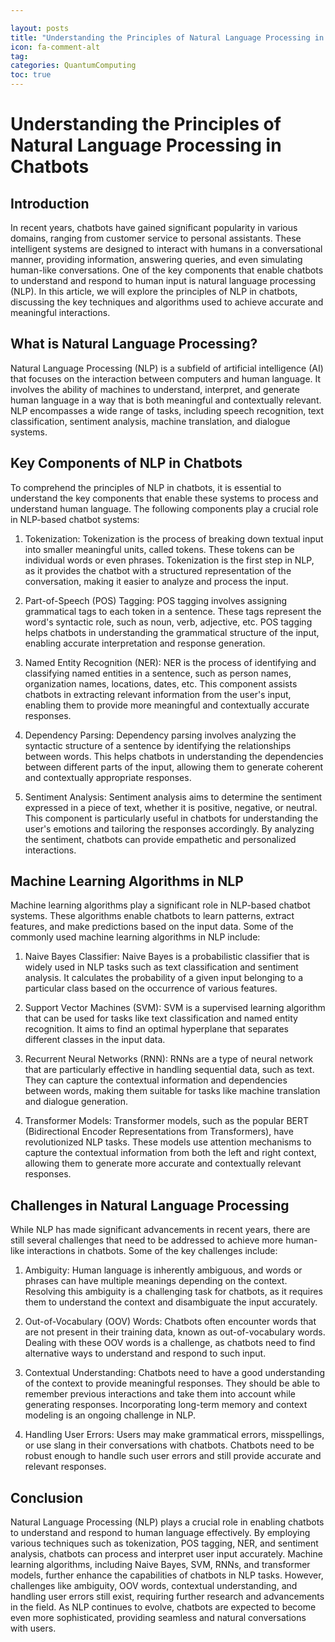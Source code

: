 ```yaml
---

layout: posts
title: "Understanding the Principles of Natural Language Processing in Chatbots"
icon: fa-comment-alt
tag:
categories: QuantumComputing
toc: true
---
```




# Understanding the Principles of Natural Language Processing in Chatbots

## Introduction

In recent years, chatbots have gained significant popularity in various domains, ranging from customer service to personal assistants. These intelligent systems are designed to interact with humans in a conversational manner, providing information, answering queries, and even simulating human-like conversations. One of the key components that enable chatbots to understand and respond to human input is natural language processing (NLP). In this article, we will explore the principles of NLP in chatbots, discussing the key techniques and algorithms used to achieve accurate and meaningful interactions.

## What is Natural Language Processing?

Natural Language Processing (NLP) is a subfield of artificial intelligence (AI) that focuses on the interaction between computers and human language. It involves the ability of machines to understand, interpret, and generate human language in a way that is both meaningful and contextually relevant. NLP encompasses a wide range of tasks, including speech recognition, text classification, sentiment analysis, machine translation, and dialogue systems.

## Key Components of NLP in Chatbots

To comprehend the principles of NLP in chatbots, it is essential to understand the key components that enable these systems to process and understand human language. The following components play a crucial role in NLP-based chatbot systems:

1. Tokenization: Tokenization is the process of breaking down textual input into smaller meaningful units, called tokens. These tokens can be individual words or even phrases. Tokenization is the first step in NLP, as it provides the chatbot with a structured representation of the conversation, making it easier to analyze and process the input.

2. Part-of-Speech (POS) Tagging: POS tagging involves assigning grammatical tags to each token in a sentence. These tags represent the word's syntactic role, such as noun, verb, adjective, etc. POS tagging helps chatbots in understanding the grammatical structure of the input, enabling accurate interpretation and response generation.

3. Named Entity Recognition (NER): NER is the process of identifying and classifying named entities in a sentence, such as person names, organization names, locations, dates, etc. This component assists chatbots in extracting relevant information from the user's input, enabling them to provide more meaningful and contextually accurate responses.

4. Dependency Parsing: Dependency parsing involves analyzing the syntactic structure of a sentence by identifying the relationships between words. This helps chatbots in understanding the dependencies between different parts of the input, allowing them to generate coherent and contextually appropriate responses.

5. Sentiment Analysis: Sentiment analysis aims to determine the sentiment expressed in a piece of text, whether it is positive, negative, or neutral. This component is particularly useful in chatbots for understanding the user's emotions and tailoring the responses accordingly. By analyzing the sentiment, chatbots can provide empathetic and personalized interactions.

## Machine Learning Algorithms in NLP

Machine learning algorithms play a significant role in NLP-based chatbot systems. These algorithms enable chatbots to learn patterns, extract features, and make predictions based on the input data. Some of the commonly used machine learning algorithms in NLP include:

1. Naive Bayes Classifier: Naive Bayes is a probabilistic classifier that is widely used in NLP tasks such as text classification and sentiment analysis. It calculates the probability of a given input belonging to a particular class based on the occurrence of various features.

2. Support Vector Machines (SVM): SVM is a supervised learning algorithm that can be used for tasks like text classification and named entity recognition. It aims to find an optimal hyperplane that separates different classes in the input data.

3. Recurrent Neural Networks (RNN): RNNs are a type of neural network that are particularly effective in handling sequential data, such as text. They can capture the contextual information and dependencies between words, making them suitable for tasks like machine translation and dialogue generation.

4. Transformer Models: Transformer models, such as the popular BERT (Bidirectional Encoder Representations from Transformers), have revolutionized NLP tasks. These models use attention mechanisms to capture the contextual information from both the left and right context, allowing them to generate more accurate and contextually relevant responses.

## Challenges in Natural Language Processing

While NLP has made significant advancements in recent years, there are still several challenges that need to be addressed to achieve more human-like interactions in chatbots. Some of the key challenges include:

1. Ambiguity: Human language is inherently ambiguous, and words or phrases can have multiple meanings depending on the context. Resolving this ambiguity is a challenging task for chatbots, as it requires them to understand the context and disambiguate the input accurately.

2. Out-of-Vocabulary (OOV) Words: Chatbots often encounter words that are not present in their training data, known as out-of-vocabulary words. Dealing with these OOV words is a challenge, as chatbots need to find alternative ways to understand and respond to such input.

3. Contextual Understanding: Chatbots need to have a good understanding of the context to provide meaningful responses. They should be able to remember previous interactions and take them into account while generating responses. Incorporating long-term memory and context modeling is an ongoing challenge in NLP.

4. Handling User Errors: Users may make grammatical errors, misspellings, or use slang in their conversations with chatbots. Chatbots need to be robust enough to handle such user errors and still provide accurate and relevant responses.

## Conclusion

Natural Language Processing (NLP) plays a crucial role in enabling chatbots to understand and respond to human language effectively. By employing various techniques such as tokenization, POS tagging, NER, and sentiment analysis, chatbots can process and interpret user input accurately. Machine learning algorithms, including Naive Bayes, SVM, RNNs, and transformer models, further enhance the capabilities of chatbots in NLP tasks. However, challenges like ambiguity, OOV words, contextual understanding, and handling user errors still exist, requiring further research and advancements in the field. As NLP continues to evolve, chatbots are expected to become even more sophisticated, providing seamless and natural conversations with users.